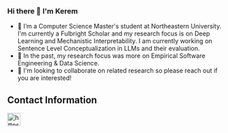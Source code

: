 ### Hi there 👋 I'm Kerem

- 🌱 I’m a Computer Science Master's student at Northeastern University. I'm currently a Fulbright Scholar and my research focus is on Deep Learning and Mechanistic Interpretability. I am currently working on Sentence Level Conceptualization in LLMs and their evaluation. 
- 🔭 In the past, my research focus was more on Empirical Software Engineering & Data Science.
- 👯 I'm looking to collaborate on related research so please reach out if you are interested!


## Contact Information
<a href="https://www.linkedin.com/in/sahinkerem/" target="blank"><img align="center" src="https://raw.githubusercontent.com/rahuldkjain/github-profile-readme-generator/master/src/images/icons/Social/linked-in-alt.svg" alt="https://www.linkedin.com/in/sahinkerem/" height="30" width="30" /></a>


##
<!--<img src="https://github-readme-stats.vercel.app/api/top-langs?username=KeremSahin22&show_icons=true&locale=en&layout=compact&theme=chartreuse-dark" alt="ovi" />-->
<!--
**KeremSahin22/KeremSahin22** is a ✨ _special_ ✨ repository because its `README.md` (this file) appears on your GitHub profile.

Here are some ideas to get you started:

- 🔭 I’m currently interested in Machine Learning and Data Science related work.
- 🌱 I’m currently learning ...
- 👯 I’m looking to collaborate on ...
- 🤔 I’m looking for help with ...
- 💬 Ask me about ...
- 📫 How to reach me: ...
- 😄 Pronouns: ...
- ⚡ Fun fact: ...

GitHub README Widgets:
https://github.com/madushadhanushka/github-readme
GitHub Skill Icons:
https://github.com/tandpfun/skill-icons
-->

